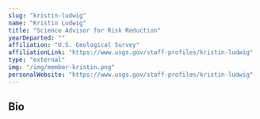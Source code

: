 ```yaml
---
slug: "kristin-ludwig"
name: "Kristin Ludwig"
title: "Science Advisor for Risk Reduction"
yearDeparted: ""
affiliation: "U.S. Geological Survey"
affiliationLink: "https://www.usgs.gov/staff-profiles/kristin-ludwig"
type: "external"
img: "/img/member-kristin.png"
personalWebsite: "https://www.usgs.gov/staff-profiles/kristin-ludwig"
---
```

## Bio

